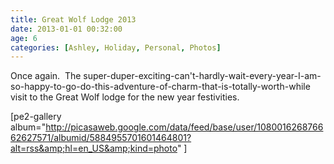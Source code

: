 ```yaml
---
title: Great Wolf Lodge 2013
date: 2013-01-01 00:32:00
age: 6
categories: [Ashley, Holiday, Personal, Photos]
---
```

Once again.  The super-duper-exciting-can't-hardly-wait-every-year-I-am-so-happy-to-go-do-this-adventure-of-charm-that-is-totally-worth-while visit to the Great Wolf lodge for the new year festivities.

[pe2-gallery album="http://picasaweb.google.com/data/feed/base/user/108001626876662627571/albumid/5884955701601464801?alt=rss&amp;hl=en_US&amp;kind=photo" ]
